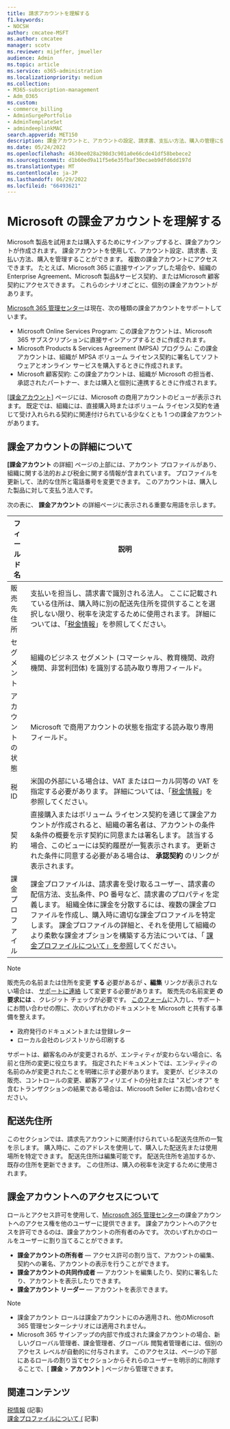 ```yaml
---
title: 請求アカウントを理解する
f1.keywords:
- NOCSH
author: cmcatee-MSFT
ms.author: cmcatee
manager: scotv
ms.reviewer: mijeffer, jmueller
audience: Admin
ms.topic: article
ms.service: o365-administration
ms.localizationpriority: medium
ms.collection:
- M365-subscription-management
- Adm_O365
ms.custom:
- commerce_billing
- AdminSurgePortfolio
- AdminTemplateSet
- admindeeplinkMAC
search.appverid: MET150
description: 課金アカウントと、アカウントの設定、請求書、支払い方法、購入の管理に使用する方法について説明します。
ms.date: 05/24/2022
ms.openlocfilehash: 4630ee028a298d3c901a0e66cde41df58bebece2
ms.sourcegitcommit: d1b60ed9a11f5e6e35fbaf30ecaeb9dfd6dd197d
ms.translationtype: MT
ms.contentlocale: ja-JP
ms.lasthandoff: 06/29/2022
ms.locfileid: "66493621"
---
```

# <a name="understand-your-microsoft-billing-accounts"></a>Microsoft の課金アカウントを理解する

Microsoft 製品を試用または購入するためにサインアップすると、課金アカウントが作成されます。 課金アカウントを使用して、アカウント設定、請求書、支払い方法、購入を管理することができます。 複数の課金アカウントにアクセスできます。 たとえば、Microsoft 365 に直接サインアップした場合や、組織のEnterprise Agreement、Microsoft 製品&サービス契約、またはMicrosoft 顧客契約にアクセスできます。 これらのシナリオごとに、個別の課金アカウントがあります。

<a href="https://go.microsoft.com/fwlink/p/?linkid=2024339" target="_blank">Microsoft 365 管理センター</a>は現在、次の種類の課金アカウントをサポートしています。

- Microsoft Online Services Program: この課金アカウントは、Microsoft 365 サブスクリプションに直接サインアップするときに作成されます。
- Microsoft Products & Services Agreement (MPSA) プログラム: この課金アカウントは、組織が MPSA ボリューム ライセンス契約に署名してソフトウェアとオンライン サービスを購入するときに作成されます。
- Microsoft 顧客契約: この課金アカウントは、組織が Microsoft の担当者、承認されたパートナー、または購入と個別に連携するときに作成されます。

<a href="https://go.microsoft.com/fwlink/p/?linkid=2084771" target="_blank">[課金アカウント]</a> ページには、Microsoft の商用アカウントのビューが表示されます。 既定では、組織には、直接購入時またはボリューム ライセンス契約を通じて受け入れられる契約に関連付けられている少なくとも 1 つの課金アカウントがあります。

## <a name="understand-billing-account-details"></a>課金アカウントの詳細について

**[課金アカウント** の詳細] ページの上部には、アカウント プロファイルがあり、組織に関する法的および税金に関する情報が含まれています。 プロファイルを更新して、法的な住所と電話番号を変更できます。 このアカウントは、購入した製品に対して支払う法人です。

次の表に、 **課金アカウント** の詳細ページに表示される重要な用語を示します。

| フィールド名 | 説明 |
|------------------|------------------------------------------------------------------------------------------------------------------------------------------------------------------------------------------------------------------------------------------------------------------------------|
| 販売先住所 | 支払いを担当し、請求書で識別される法人。 ここに記載されている住所は、購入時に別の配送先住所を提供することを選択しない限り、税率を決定するために使用されます。 詳細については、「[税金情報](billing-and-payments/tax-information.md)」を参照してください。 |
| セグメント | 組織のビジネス セグメント (コマーシャル、教育機関、政府機関、非営利団体) を識別する読み取り専用フィールド。 |
| アカウントの状態 | Microsoft で商用アカウントの状態を指定する読み取り専用フィールド。 |
| 税 ID | 米国の外部にいる場合は、VAT またはローカル同等の VAT を指定する必要があります。 詳細については、「[税金情報](billing-and-payments/tax-information.md)」を参照してください。 |
| 契約 | 直接購入またはボリューム ライセンス契約を通じて課金アカウントが作成されると、組織の署名者は、アカウントの条件&条件の概要を示す契約に同意または署名します。 該当する場合、このビューには契約履歴が一覧表示されます。 更新された条件に同意する必要がある場合は、 **承認契約** のリンクが表示されます。 |
| 課金プロファイル | 課金プロファイルは、請求書を受け取るユーザー、請求書の配信方法、支払条件、PO 番号など、請求書のプロパティを定義します。 組織全体に課金を分散するには、複数の課金プロファイルを作成し、購入時に適切な課金プロファイルを特定します。 課金プロファイルの詳細と、それを使用して組織のより柔軟な課金オプションを構築する方法については、「 [課金プロファイルについて」を参照](billing-and-payments/manage-billing-profiles.md)してください。 |

> [!NOTE]
> 販売先の名前または住所を変更 **する** 必要があるが **、編集** リンクが表示されない場合は、 [サポートに連絡](../admin/get-help-support.md) して変更する必要があります。 販売先の名前変更 **の要求には** 、クレジット チェックが必要です。 [このフォーム](https://www.microsoft.com/download/details.aspx?id=102732)に入力し、サポートにお問い合わせの際に、次のいずれかのドキュメントを Microsoft と共有する準備を整えます。
>
> - 政府発行のドキュメントまたは登録レター
> - ローカル会社のレジストリから印刷する
>
> サポートは、顧客名のみが変更されるが、エンティティが変わらない場合に、名前と住所の変更に役立ちます。 指定されたドキュメントでは、エンティティの名前のみが変更されたことを明確に示す必要があります。 変更が、ビジネスの販売、コントロールの変更、顧客アフィリエイトの分社または "スピンオフ" を含むトランザクションの結果である場合は、Microsoft Seller にお問い合わせください。

## <a name="shipping-addresses"></a>配送先住所

このセクションでは、請求先アカウントに関連付けられている配送先住所の一覧を示します。 購入時に、このアドレスを使用して、購入した配送先または使用場所を特定できます。 配送先住所は編集可能です。 配送先住所を追加するか、既存の住所を更新できます。 この住所は、購入の税率を決定するために使用されます。

## <a name="understand-access-to-billing-accounts"></a>課金アカウントへのアクセスについて

ロールとアクセス許可を使用して、<a href="https://go.microsoft.com/fwlink/p/?linkid=2024339" target="_blank">Microsoft 365 管理センター</a>の課金アカウントへのアクセス権を他のユーザーに提供できます。 課金アカウントへのアクセスを許可できるのは、課金アカウントの所有者のみです。 次のいずれかのロールをユーザーに割り当てることができます。

- **課金アカウントの所有者** &mdash; アクセス許可の割り当て、アカウントの編集、契約への署名、アカウントの表示を行うことができます。
- **課金アカウントの共同作成者** &mdash; アカウントを編集したり、契約に署名したり、アカウントを表示したりできます。
- **課金アカウント リーダー** &mdash; アカウントを表示できます。

> [!Note]
> - 課金アカウント ロールは課金アカウントにのみ適用され、他のMicrosoft 365 管理センターシナリオには適用されません。
> - Microsoft 365 サインアップの内部で作成された課金アカウントの場合、新しいグローバル管理者、課金管理者、グローバル 閲覧者管理者には、個別のアクセス レベルが自動的に付与されます。 このアクセスは、ページの下部にあるロールの割り当てセクションからそれらのユーザーを明示的に削除することで、[ **課金** > **アカウント** ] ページから管理できます。

## <a name="related-content"></a>関連コンテンツ

[税情報](billing-and-payments/tax-information.md) (記事) \
[課金プロファイルについて (](billing-and-payments/manage-billing-profiles.md) 記事)
